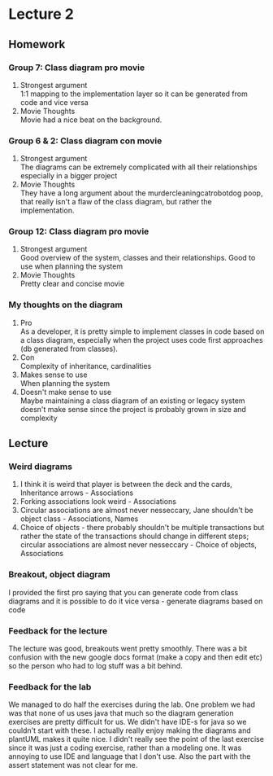 # Lecture 2 
## Homework
### Group 7: Class diagram pro movie
1. Strongest argument  
1:1 mapping to the implementation layer so it can be generated from code and vice versa
2. Movie Thoughts  
Movie had a nice beat on the background.

### Group 6 & 2: Class diagram con movie
1. Strongest argument  
The diagrams can be extremely complicated with all their relationships especially in a bigger project
2. Movie Thoughts  
They have a long argument about the murdercleaningcatrobotdog poop, that really isn't a flaw of the class diagram, but rather the implementation.

### Group 12: Class diagram pro movie
1. Strongest argument  
Good overview of the system, classes and their relationships. Good to use when planning the system
2. Movie Thoughts  
Pretty clear and concise movie 


### My thoughts on the diagram
1. Pro  
As a developer, it is pretty simple to implement classes in code based on a class diagram, especially when the project uses code first  approaches (db generated from classes).
2. Con  
Complexity of inheritance, cardinalities
3. Makes sense to use  
When planning the system
4. Doesn't make sense to use  
Maybe maintaining a class diagram of an existing or legacy system doesn't make sense since the project is probably grown in size and complexity


## Lecture

### Weird diagrams
1. I think it is weird that player is between the deck and the cards, Inheritance arrows - Associations
2. Forking associations look weird - Associations
3. Circular associations are almost never nesseccary, Jane shouldn't be object class - Associations, Names
4. Choice of objects - there probably shouldn't be multiple transactions but rather the state of the transactions should change in different steps; circular associations are almost never nesseccary - Choice of objects, Associations

### Breakout, object diagram
I provided the first pro saying that you can generate code from class diagrams and it is possible to do it vice versa - generate diagrams based on code

### Feedback for the lecture
The lecture was good, breakouts went pretty smoothly. There was a bit confusion with the new google docs format (make a copy and then edit etc) so the person who had to log stuff was a bit behind.

### Feedback for the lab
We managed to do half the exercises during the lab. One problem we had was that none of us uses java that much so the diagram generation exercises are pretty difficult for us. We didn't have IDE-s for java so we couldn't start with these. I actually really enjoy making the diagrams and plantUML makes it quite nice. I didn't really see the point of the last exercise since it was just a coding exercise, rather than a modeling one. It was annoying to use IDE and language that I don't use. Also the part with the assert statement was not clear for me.